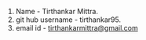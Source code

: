 1. Name - Tirthankar Mittra.
2. git hub username - tirthankar95.
3. email id - tirthankarmittra@gmail.com
